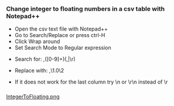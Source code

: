 ### Change integer to floating numbers in a csv table with Notepad++

- Open the csv text file with Notepad++
- Go to Search/Replace or press ctrl-H
- Click Wrap around
- Set Search Mode to Regular expression
- <p>Search for: ,([0-9]+)(,|\r)</p>
- <p>Replace with: ,\1.0\2</p>
- If it does not work for the last column try \n or \r\n instead of \r
###
[IntegerToFloating.png](IntegerToFloating.png)
